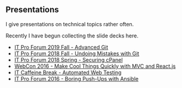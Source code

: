 
## Presentations

I give presentations on technical topics rather often. 

Recently I have begun collecting the slide decks here.

- [IT Pro Forum 2019 Fall - Advanced Git](/ITProForum2019Spring.html#1)
- [IT Pro Forum 2018 Fall - Undoing Mistakes with Git](http://edward.delaporte.us/ITProForum2018Fall.html)
- [IT Pro Forum 2018 Spring - Securing cPanel](http://edward.delaporte.us/ITProForum2018.html)
- [WebCon 2016 - Make Cool Things Quickly with MVC and React.js](WebCon2016.html)
- [IT Caffeine Break - Automated Web Testing](http://edward.delaporte.us/presentation-automated-web-testing/#1)
- [IT Pro Forum 2016 - Boring Push-Ups with Ansible](http://edward.delaporte.us/presentation-ansible/#1)
